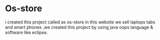 # Os-store
i created this project called as os-store in this website we sell laptops tabs and smart phones ,we created this project by using java oops language &amp; software like eclipse.
